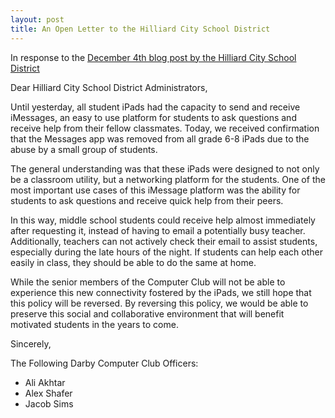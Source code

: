 ```yaml
---
layout: post
title: An Open Letter to the Hilliard City School District
---
```


In response to the [December 4th blog post by the Hilliard City School District](http://www.hilliardschools.org/teens-and-the-internet-the-power-and-pitfalls-of-a-digital-life/)

Dear Hilliard City School District Administrators,

Until yesterday, all student iPads had the capacity to send and receive iMessages, an easy to use platform for students to ask questions and receive help from their fellow classmates. Today, we received confirmation that the Messages app was removed from all grade 6-8 iPads due to the abuse by a small group of students. 

The general understanding was that these iPads were designed to not only be a classroom utility, but a networking platform for the students. One of the most important use cases of this iMessage platform was the ability for students to ask questions and receive quick help from their peers. 

In this way, middle school students could receive help almost immediately after requesting it, instead of having to email a potentially busy teacher. Additionally, teachers can not actively check their email to assist students, especially during the late hours of the night. If students can help each other easily in class, they should be able to do the same at home. 

While the senior members of the Computer Club will not be able to experience this new connectivity fostered by the iPads, we still hope that this policy will be reversed. By reversing this policy, we would be able to preserve this social and collaborative environment that will benefit motivated students in the years to come. 

Sincerely,

The Following Darby Computer Club Officers:

 - Ali Akhtar
 - Alex Shafer
 - Jacob Sims
